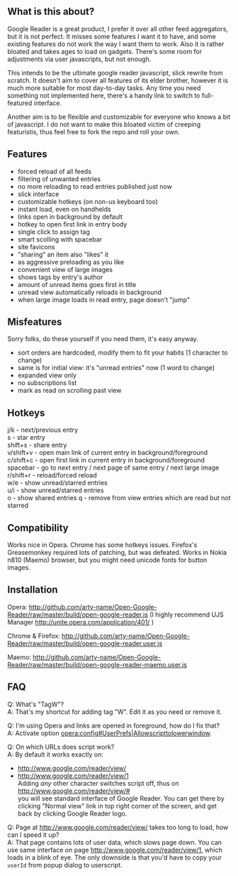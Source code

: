 What is this about?
-------------------

Google Reader is a great product, I prefer it over all other feed aggregators,
but it is not perfect. It misses some features I want it to have, and some
existing features do not work the way I want them to work. Also it is rather
bloated and takes ages to load on gadgets. There's some room for adjustments
via user javascripts, but not enough.

This intends to be the ultimate google reader javascript, slick rewrite from
scratch. It doesn't aim to cover all features of its elder brother, however
it is much more suitable for most day-to-day tasks. Any time you need something
not implemented here, there's a handy link to switch to full-featured interface.

Another aim is to be flexible and customizable for everyone who knows a bit of
javascript. I do not want to make this bloated victim of creeping featuristis,
thus feel free to fork the repo and roll your own.


Features
--------

 * forced reload of all feeds
 * filtering of unwanted entries
 * no more reloading to read entries published just now
 * slick interface
 * customizable hotkeys (on non-us keyboard too)
 * instant load, even on handhelds
 * links open in background by default
 * hotkey to open first link in entry body
 * single click to assign tag
 * smart scolling with spacebar
 * site favicons
 * "sharing" an item also "likes" it
 * as aggressive preloading as you like
 * convenient view of large images
 * shows tags by entry's author
 * amount of unread items goes first in title
 * unread view automatically reloads in background
 * when large image loads in read entry, page doesn't "jump"


Misfeatures
-----------

Sorry folks, do these yourself if you need them, it's easy anyway.

 * sort orders are hardcoded, modify them to fit your habits (1 character to change)
 * same is for initial view: it's "unread entries" now (1 word to change)
 * expanded view only 
 * no subscriptions list
 * mark as read on scrolling past view


Hotkeys
-------

j/k - next/previous entry  
s - star entry  
shift+s - share entry  
v/shift+v - open main link of current entry in background/foreground  
c/shift+c - open first link in current entry in background/foreground  
spacebar - go to next entry / next page of same entry / next large image  
r/shift+r - reload/forced reload  
w/e - show unread/starred entries  
u/i - show unread/starred entries  
o - show shared entries
q - remove from view entries which are read but not starred  


Compatibility
-------------

Works nice in Opera. Chrome has some hotkeys issues. Firefox's Greasemonkey
required lots of patching, but was defeated. Works in Nokia n810 (Maemo)
browser, but you might need unicode fonts for button images.


Installation
------------

Opera: <http://github.com/arty-name/Open-Google-Reader/raw/master/build/open-google-reader.js>
  (I highly recommend UJS Manager <http://unite.opera.com/application/401/> )

Chrome & Firefox: <http://github.com/arty-name/Open-Google-Reader/raw/master/build/open-google-reader.user.js>

Maemo: <http://github.com/arty-name/Open-Google-Reader/raw/master/build/open-google-reader-maemo.user.js>


FAQ
---

Q: What's "TagW"?  
A: That's my shortcut for adding tag "W". Edit it as you need or remove it.

Q: I'm using Opera and links are opened in foreground, how do I fix that?  
A: Activate option <opera:config#UserPrefs|Allowscripttolowerwindow>.

Q: On which URLs does script work?  
A: By default it works exactly on:  
 * <http://www.google.com/reader/view/>  
 * <http://www.google.com/reader/view/1>  
  Adding *any* other character switches script off, thus on  
   <http://www.google.com/reader/view/#>  
  you will see standard interface of Google Reader. You can get there by
  clicking "Normal view" link in top right corner of the screen, and get back
  by clicking Google Reader logo.

Q: Page at <http://www.google.com/reader/view/> takes too long to load, how can I
   speed it up?  
A: That page contains lots of user data, which slows page down. You can use same
   interface on page <http://www.google.com/reader/view/1>, which loads in a
   blink of eye. The only downside is that you'd have to copy your `userId` from
   popup dialog to userscript.
   
